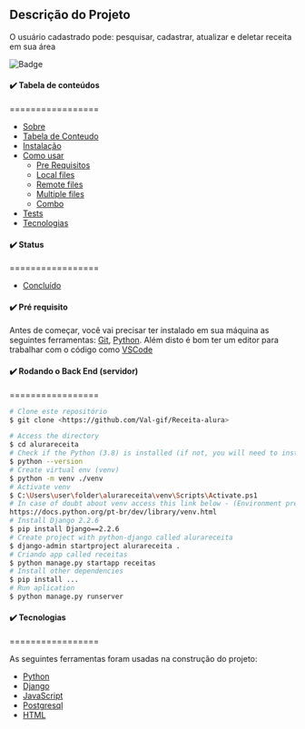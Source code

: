 ## Descrição do Projeto
<p align="left">O usuário cadastrado pode: pesquisar, cadastrar, atualizar e deletar receita em sua área</p>

![Badge](https://img.shields.io/badge/Receita-Alura-%237159c1?style=for-the-badge&logo=ghost)

####  :heavy_check_mark: Tabela de conteúdos
=================
<!--ts-->
   * [Sobre](#Sobre)
   * [Tabela de Conteudo](#tabela-de-conteudo)
   * [Instalação](#instalacao)
   * [Como usar](#como-usar)
      * [Pre Requisitos](#pre-requisitos)
      * [Local files](#local-files)
      * [Remote files](#remote-files)
      * [Multiple files](#multiple-files)
      * [Combo](#combo)
   * [Tests](#testes)
   * [Tecnologias](#tecnologias)
<!--te-->
 ####  :heavy_check_mark: Status
=================
  * [Concluído](#Concluído)
####  :heavy_check_mark: Pré requisito
Antes de começar, você vai precisar ter instalado em sua máquina as seguintes ferramentas:
[Git](https://git-scm.com), [Python](https://www.python.org/doc/). 
Além disto é bom ter um editor para trabalhar com o código como [VSCode](https://code.visualstudio.com/)

####  :heavy_check_mark: Rodando o Back End (servidor)
=================

```bash
# Clone este repositório
$ git clone <https://github.com/Val-gif/Receita-alura>

# Access the directory
$ cd alurareceita
# Check if the Python (3.8) is installed (if not, you will need to install)
$ python --version
# Create virtual env (venv)
$ python -m venv ./venv
# Activate venv
$ C:\Users\user\folder\alurareceita\venv\Scripts\Activate.ps1
# In case of doubt about venv access this link below - (Environment preparation)
https://docs.python.org/pt-br/dev/library/venv.html
# Install Django 2.2.6
$ pip install Django==2.2.6
# Create project with python-django called alurareceita
$ django-admin startproject alurareceita .
# Criando app called receitas
$ python manage.py startapp receitas
# Install other dependencies
$ pip install ...
# Run aplication
$ python manage.py runserver
```

####  :heavy_check_mark: Tecnologias
  =================

As seguintes ferramentas foram usadas na construção do projeto:

- [Python](https://www.python.org/doc/)
- [Django](https://docs.djangoproject.com/en/2.2/)
- [JavaScript](https://developer.mozilla.org/pt-BR/docs/Web/JavaScript)
- [Postgresql](https://www.postgresql.org/docs/)
- [HTML](https://html.spec.whatwg.org/multipage/)
